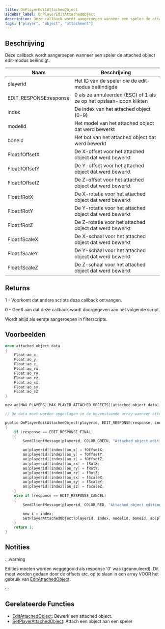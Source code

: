 ```yaml
---
title: OnPlayerEditAttachedObject
sidebar_label: OnPlayerEditAttachedObject
description: Deze callback wordt aangeroepen wanneer een speler de attached object edit-modus beëindigt.
tags: ["player", "object", "attachment"]
---
```


## Beschrijving

Deze callback wordt aangeroepen wanneer een speler de attached object edit-modus beëindigt.

| Naam                   | Beschrijving                                                  |
| ---------------------- | ------------------------------------------------------------ |
| playerid               | Het ID van de speler die de edit-modus beëindigde            |
| EDIT_RESPONSE:response | 0 als ze annuleerden (ESC) of 1 als ze op het opslaan-icoon klikten |
| index                  | De index van het attached object (0-9)                       |
| modelid                | Het model van het attached object dat werd bewerkt           |
| boneid                 | Het bot van het attached object dat werd bewerkt             |
| Float:fOffsetX         | De X-offset voor het attached object dat werd bewerkt        |
| Float:fOffsetY         | De Y-offset voor het attached object dat werd bewerkt        |
| Float:fOffsetZ         | De Z-offset voor het attached object dat werd bewerkt        |
| Float:fRotX            | De X-rotatie voor het attached object dat werd bewerkt       |
| Float:fRotY            | De Y-rotatie voor het attached object dat werd bewerkt       |
| Float:fRotZ            | De Z-rotatie voor het attached object dat werd bewerkt       |
| Float:fScaleX          | De X-schaal voor het attached object dat werd bewerkt        |
| Float:fScaleY          | De Y-schaal voor het attached object dat werd bewerkt        |
| Float:fScaleZ          | De Z-schaal voor het attached object dat werd bewerkt        |

## Returns

1 - Voorkomt dat andere scripts deze callback ontvangen.

0 - Geeft aan dat deze callback wordt doorgegeven aan het volgende script.

Wordt altijd als eerste aangeroepen in filterscripts.

## Voorbeelden

```c
enum attached_object_data
{
    Float:ao_x,
    Float:ao_y,
    Float:ao_z,
    Float:ao_rx,
    Float:ao_ry,
    Float:ao_rz,
    Float:ao_sx,
    Float:ao_sy,
    Float:ao_sz
}

new ao[MAX_PLAYERS][MAX_PLAYER_ATTACHED_OBJECTS][attached_object_data];

// De data moet worden opgeslagen in de bovenstaande array wanneer attached objects worden geattached.

public OnPlayerEditAttachedObject(playerid, EDIT_RESPONSE:response, index, modelid, boneid, Float:fOffsetX, Float:fOffsetY, Float:fOffsetZ, Float:fRotX, Float:fRotY, Float:fRotZ, Float:fScaleX, Float:fScaleY, Float:fScaleZ)
{
    if (response == EDIT_RESPONSE_FINAL)
    {
        SendClientMessage(playerid, COLOR_GREEN, "Attached object edition saved.");

        ao[playerid][index][ao_x] = fOffsetX;
        ao[playerid][index][ao_y] = fOffsetY;
        ao[playerid][index][ao_z] = fOffsetZ;
        ao[playerid][index][ao_rx] = fRotX;
        ao[playerid][index][ao_ry] = fRotY;
        ao[playerid][index][ao_rz] = fRotZ;
        ao[playerid][index][ao_sx] = fScaleX;
        ao[playerid][index][ao_sy] = fScaleY;
        ao[playerid][index][ao_sz] = fScaleZ;
    }
    else if (response == EDIT_RESPONSE_CANCEL)
    {
        SendClientMessage(playerid, COLOR_RED, "Attached object edition not saved.");

        new i = index;
        SetPlayerAttachedObject(playerid, index, modelid, boneid, ao[playerid][i][ao_x], ao[playerid][i][ao_y], ao[playerid][i][ao_z], ao[playerid][i][ao_rx], ao[playerid][i][ao_ry], ao[playerid][i][ao_rz], ao[playerid][i][ao_sx], ao[playerid][i][ao_sy], ao[playerid][i][ao_sz]);
    }
    return 1;
}
```

## Notities

:::warning

Edities moeten worden weggegooid als response '0' was (geannuleerd). Dit moet worden gedaan door de offsets etc. op te slaan in een array VOOR het gebruik van [EditAttachedObject](../functions/EditAttachedObject).

:::

## Gerelateerde Functies

- [EditAttachedObject](../functions/EditAttachedObject): Bewerk een attached object.
- [SetPlayerAttachedObject](../functions/SetPlayerAttachedObject): Attach een object aan een speler
